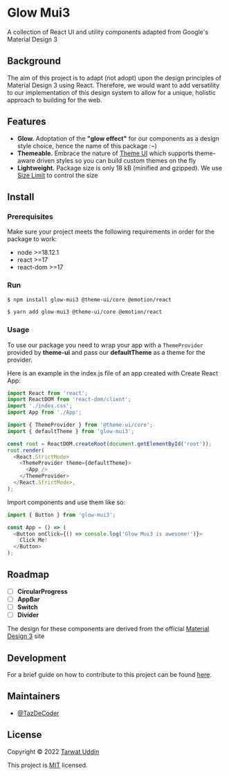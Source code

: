 # Glow Mui3

A collection of React UI and utility components adapted from Google's Material Design 3

## Background

The aim of this project is to adapt (not adopt) upon the design principles of Material Design 3 using React. Therefore, we would want to add versatility to our implementation of this design system to allow for a unique, holistic approach to building for the web.

## Features

- **Glow.** Adoptation of the **"glow effect"** for our components as a design style choice, hence the name of this package :¬)
- **Themeable.** Embrace the nature of [Theme UI](https://github.com/system-ui/theme-ui) which supports theme-aware driven styles so you can build custom themes on the fly
- **Lightweight.** Package size is only 18 kB (minified and gzipped). We use [Size Limit](https://github.com/ai/size-limit) to control the size

## Install

### Prerequisites

Make sure your project meets the following requirements in order for the package to work:

- node >=18.12.1
- react >=17
- react-dom >=17

### Run

```sh
$ npm install glow-mui3 @theme-ui/core @emotion/react
```

```sh
$ yarn add glow-mui3 @theme-ui/core @emotion/react
```

### Usage

To use our package you need to wrap your app with a `ThemeProvider` provided by **theme-ui** and pass our **defaultTheme** as a theme for the provider.

Here is an example in the index.js file of an app created with Create React App:

```javascript
import React from 'react';
import ReactDOM from 'react-dom/client';
import './index.css';
import App from './App';

import { ThemeProvider } from '@theme-ui/core';
import { defaultTheme } from 'glow-mui3';

const root = ReactDOM.createRoot(document.getElementById('root'));
root.render(
  <React.StrictMode>
    <ThemeProvider theme={defaultTheme}>
      <App />
    </ThemeProvider>
  </React.StrictMode>,
);
```

Import components and use them like so:

```javascript
import { Button } from 'glow-mui3';

const App = () => (
  <Button onClick={() => console.log('Glow Mui3 is awesome!')}>
    Click Me!
  </Button>
);
```

## Roadmap

- [ ] **CircularProgress**
- [ ] **AppBar**
- [ ] **Switch**
- [ ] **Divider**

The design for these components are derived from the official [Material Design 3](https://m3.material.io/components) site

## Development

For a brief guide on how to contribute to this project can be found [here](https://github.com/TazDeCoder/glow-mui3/blob/main/CONTRIBUTING).

## Maintainers

- [@TazDeCoder](https://github.com/TazDeCoder)

## License

Copyright © 2022 [Tarwat Uddin](https://github.com/TazDeCoder)

This project is [MIT](https://github.com/TazDeCoder/glow-mui3/blob/main/LICENSE) licensed.
